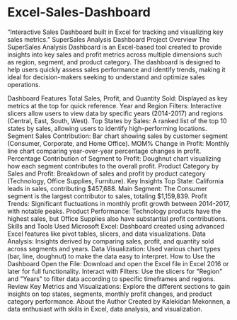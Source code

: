 # Excel-Sales-Dashboard
“Interactive Sales Dashboard built in Excel for tracking and visualizing key sales metrics.”
SuperSales Analysis Dashboard
Project Overview
The SuperSales Analysis Dashboard is an Excel-based tool created to provide insights into key sales and profit metrics across multiple dimensions such as region, segment, and product category. The dashboard is designed to help users quickly assess sales performance and identify trends, making it ideal for decision-makers seeking to understand and optimize sales operations.

Dashboard Features
Total Sales, Profit, and Quantity Sold: Displayed as key metrics at the top for quick reference.
Year and Region Filters: Interactive slicers allow users to view data by specific years (2014-2017) and regions (Central, East, South, West).
Top States by Sales: A ranked list of the top 10 states by sales, allowing users to identify high-performing locations.
Segment Sales Contribution: Bar chart showing sales by customer segment (Consumer, Corporate, and Home Office).
MOM% Change in Profit: Monthly line chart comparing year-over-year percentage changes in profit.
Percentage Contribution of Segment to Profit: Doughnut chart visualizing how each segment contributes to the overall profit.
Product Category by Sales and Profit: Breakdown of sales and profit by product category (Technology, Office Supplies, Furniture).
Key Insights
Top State: California leads in sales, contributing $457,688.
Main Segment: The Consumer segment is the largest contributor to sales, totaling $1,159,839.
Profit Trends: Significant fluctuations in monthly profit growth between 2014-2017, with notable peaks.
Product Performance: Technology products have the highest sales, but Office Supplies also have substantial profit contributions.
Skills and Tools Used
Microsoft Excel: Dashboard created using advanced Excel features like pivot tables, slicers, and data visualizations.
Data Analysis: Insights derived by comparing sales, profit, and quantity sold across segments and years.
Data Visualization: Used various chart types (bar, line, doughnut) to make the data easy to interpret.
How to Use the Dashboard
Open the File: Download and open the Excel file in Excel 2016 or later for full functionality.
Interact with Filters: Use the slicers for "Region" and "Years" to filter data according to specific timeframes and regions.
Review Key Metrics and Visualizations: Explore the different sections to gain insights on top states, segments, monthly profit changes, and product category performance.
About the Author
Created by Kalekidan Mekonnen, a data enthusiast with skills in Excel, data analysis, and visualization.

